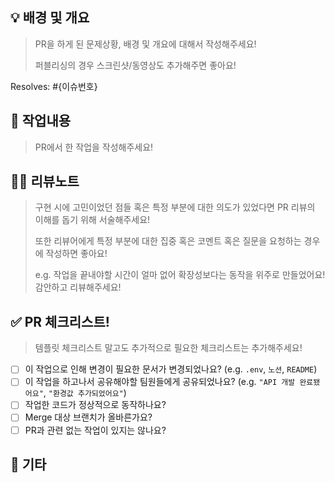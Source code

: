 ## 💡 배경 및 개요

> PR을 하게 된 문제상황, 배경 및 개요에 대해서 작성해주세요!
> 
> 퍼블리싱의 경우 스크린샷/동영상도 추가해주면 좋아요!

Resolves: #{이슈번호}

## 📃 작업내용

> PR에서 한 작업을 작성해주세요!

## 🙋‍♂️ 리뷰노트

> 구현 시에 고민이었던 점들 혹은 특정 부분에 대한 의도가 있었다면 PR 리뷰의 이해를 돕기 위해 서술해주세요!
>
> 또한 리뷰어에게 특정 부분에 대한 집중 혹은 코멘트 혹은 질문을 요청하는 경우에 작성하면 좋아요!
>
> e.g. 작업을 끝내야할 시간이 얼마 없어 확장성보다는 동작을 위주로 만들었어요! 감안하고 리뷰해주세요!

## ✅ PR 체크리스트!

> 템플릿 체크리스트 말고도 추가적으로 필요한 체크리스트는 추가해주세요!

- [ ] 이 작업으로 인해 변경이 필요한 문서가 변경되었나요? (e.g. `.env`, `노션`, `README`)
- [ ] 이 작업을 하고나서 공유해야할 팀원들에게 공유되었나요? (e.g. `"API 개발 완료됐어요"`, `"환경값 추가되었어요"`)
- [ ] 작업한 코드가 정상적으로 동작하나요?
- [ ] Merge 대상 브랜치가 올바른가요?
- [ ] PR과 관련 없는 작업이 있지는 않나요?

## 🎸 기타

